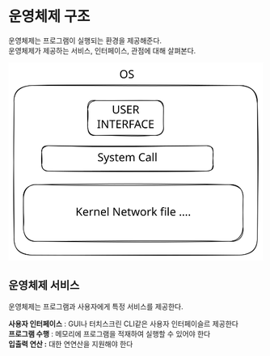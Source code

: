 # 운영체제 구조

운영체제는 프로그램이 실행되는 환경을 제공해준다.\
운영체제가 제공하는 서비스, 인터페이스, 관점에 대해 살펴본다.

<img src="../../../.gitbook/assets/file.excalidraw.svg" alt="" class="gitbook-drawing">

## 운영체제 서비스

운영체제는 프로그램과 사용자에게 특정 서비스를 제공한다.

**사용자 인터페이스** : GUI나 터치스크린 CLI같은 사용자 인터페이슬르 제공한다\
**프로그램 수행** : 메모리에 프로그램을 적재하여 실행할 수 있어야 한다\
**입출력 연산 :** 대한 연연산을 지원해야 한다&#x20;
